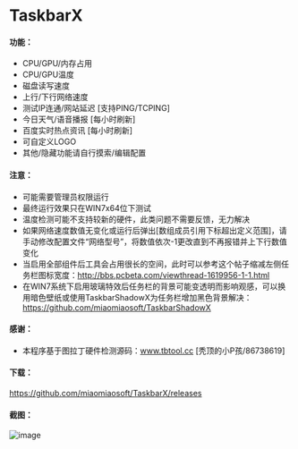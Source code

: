 # TaskbarX

#### 功能：
- CPU/GPU/内存占用
- CPU/GPU温度
- 磁盘读写速度
- 上行/下行网络速度
- 测试IP连通/网站延迟 [支持PING/TCPING]
- 今日天气/语音播报 [每小时刷新]
- 百度实时热点资讯 [每小时刷新]
- 可自定义LOGO
- 其他/隐藏功能请自行摸索/编辑配置

#### 注意：
- 可能需要管理员权限运行
- 最终运行效果只在WIN7x64位下测试
- 温度检测可能不支持较新的硬件，此类问题不需要反馈，无力解决
- 如果网络速度数值无变化或运行后弹出[数组成员引用下标超出定义范围]，请手动修改配置文件“网络型号”，将数值依次-1更改直到不再报错并上下行数值变化
- 当启用全部组件后工具会占用很长的空间，此时可以参考这个帖子缩减左侧任务栏图标宽度：http://bbs.pcbeta.com/viewthread-1619956-1-1.html
- 在WIN7系统下启用玻璃特效后任务栏的背景可能变透明而影响观感，可以换用暗色壁纸或使用TaskbarShadowX为任务栏增加黑色背景解决：https://github.com/miaomiaosoft/TaskbarShadowX

#### 感谢：
- 本程序基于图拉丁硬件检测源码：www.tbtool.cc [秃顶的小P孩/86738619]

#### 下载：
https://github.com/miaomiaosoft/TaskbarX/releases

#### 截图：
![image](https://raw.githubusercontent.com/miaomiaosoft/TaskbarX/master/images/2020-02-29_204505.jpg)
